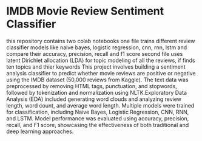 # IMDB Movie Review Sentiment Classifier
this repository contains two colab notebooks
one file trains different review classifier models like naive bayes, logistic regression, cnn, rnn, lstm and compare their accuracy, precision, recall and f1 score
second file uses latent Dirichlet allocation (LDA) for topic modeling of all the reviews, if finds ten topics and thier keywords
This project involves building a sentiment analysis classifier to predict whether movie reviews are positive or negative using the IMDB dataset (50,000 reviews from Kaggle). The text data was preprocessed by removing HTML tags, punctuation, and stopwords, followed by tokenization and normalization using NLTK.Exploratory Data Analysis (EDA) included generating word clouds and analyzing review length, word count, and average word length. Multiple models were trained for classification, including Naive Bayes, Logistic Regression, CNN, RNN, and LSTM. Model performance was evaluated using accuracy, precision, recall, and F1 score, showcasing the effectiveness of both traditional and deep learning approaches.
